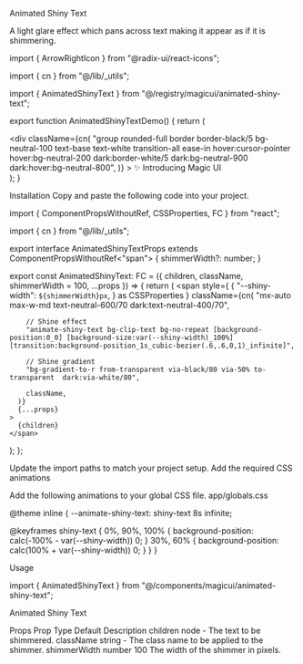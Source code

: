 Animated Shiny Text

A light glare effect which pans across text making it appear as if it is shimmering.

import { ArrowRightIcon } from "@radix-ui/react-icons";
 
import { cn } from "@/lib/_utils";

import { AnimatedShinyText } from "@/registry/magicui/animated-shiny-text";
 
export function AnimatedShinyTextDemo() {
  return (
    <div className="z-10 flex min-h-64 items-center justify-center">
      <div
        className={cn(
          "group rounded-full border border-black/5 bg-neutral-100 text-base text-white transition-all ease-in hover:cursor-pointer hover:bg-neutral-200 dark:border-white/5 dark:bg-neutral-900 dark:hover:bg-neutral-800",
        )}
      >
        <AnimatedShinyText className="inline-flex items-center justify-center px-4 py-1 transition ease-out hover:text-neutral-600 hover:duration-300 hover:dark:text-neutral-400">
          <span>✨ Introducing Magic UI</span>
          <ArrowRightIcon className="ml-1 size-3 transition-transform duration-300 ease-in-out group-hover:translate-x-0.5" />
        </AnimatedShinyText>
      </div>
    </div>
  );
}

Installation
Copy and paste the following code into your project.

import { ComponentPropsWithoutRef, CSSProperties, FC } from "react";
 
import { cn } from "@/lib/_utils";

 
export interface AnimatedShinyTextProps
  extends ComponentPropsWithoutRef<"span"> {
  shimmerWidth?: number;
}
 
export const AnimatedShinyText: FC<AnimatedShinyTextProps> = ({
  children,
  className,
  shimmerWidth = 100,
  ...props
}) => {
  return (
    <span
      style={
        {
          "--shiny-width": `${shimmerWidth}px`,
        } as CSSProperties
      }
      className={cn(
        "mx-auto max-w-md text-neutral-600/70 dark:text-neutral-400/70",
 
        // Shine effect
        "animate-shiny-text bg-clip-text bg-no-repeat [background-position:0_0] [background-size:var(--shiny-width)_100%] [transition:background-position_1s_cubic-bezier(.6,.6,0,1)_infinite]",
 
        // Shine gradient
        "bg-gradient-to-r from-transparent via-black/80 via-50% to-transparent  dark:via-white/80",
 
        className,
      )}
      {...props}
    >
      {children}
    </span>
  );
};

Update the import paths to match your project setup.
Add the required CSS animations

Add the following animations to your global CSS file.
app/globals.css

@theme inline {
  --animate-shiny-text: shiny-text 8s infinite;
 
  @keyframes shiny-text {
    0%,
    90%,
    100% {
      background-position: calc(-100% - var(--shiny-width)) 0;
    }
    30%,
    60% {
      background-position: calc(100% + var(--shiny-width)) 0;
    }
  }
}

Usage

import { AnimatedShinyText } from "@/components/magicui/animated-shiny-text";

<AnimatedShinyText>Animated Shiny Text</AnimatedShinyText>

Props
Prop	Type	Default	Description
children	node	-	The text to be shimmered.
className	string	-	The class name to be applied to the shimmer.
shimmerWidth	number	100	The width of the shimmer in pixels.